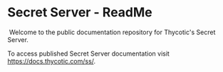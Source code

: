 [title]: # (readme)
[tags]: # (readme)
[priority]: # (1)
[display]: # (none)

# Secret Server - ReadMe
​
Welcome to the public documentation repository for Thycotic's Secret Server.

To access published Secret Server documentation visit https://docs.thycotic.com/ss/.
